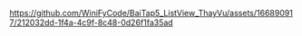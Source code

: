 https://github.com/WiniFyCode/BaiTap5_ListView_ThayVu/assets/166890917/212032dd-1f4a-4c9f-8c48-0d26f1fa35ad
